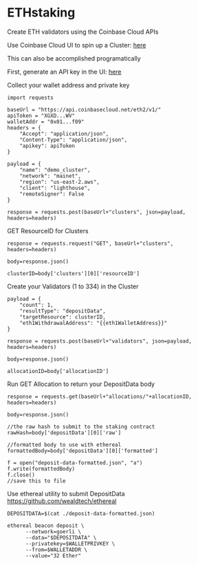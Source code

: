# ETHstaking

Create ETH validators using the Coinbase Cloud APIs

Use Coinbase Cloud UI to spin up a Cluster: [here](https://console.cloud.coinbase.com/participate)

This can also be accomplished programatically

First, generate an API key in the UI: [here](https://console.cloud.coinbase.com/api-token-management)

Collect your wallet address and private key

```
import requests

baseUrl = "https://api.coinbasecloud.net/eth2/v1/"
apiToken = "XGXD...WV"
walletAddr = "0x01...f09"
headers = {
    "Accept": "application/json",
    "Content-Type": "application/json",
    "apikey": apiToken
}

payload = {
    "name": "demo_cluster",
    "network": "mainet",
    "region": "us-east-2.aws",
    "client": "lighthouse",
    "remoteSigner": False
}

response = requests.post(baseUrl+"clusters", json=payload, headers=headers)
```

GET ResourceID for Clusters

```
response = requests.request("GET", baseUrl+"clusters", headers=headers)

body=response.json()

clusterID=body['clusters'][0]['resourceID']
```

Create your Validators (1 to 334) in the Cluster

```
payload = {
    "count": 1,
    "resultType": "depositData",
    "targetResource": clusterID,
    "eth1WithdrawalAddress": "{{eth1WalletAddress}}"
}

response = requests.post(baseUrl+"validators", json=payload, headers=headers)

body=response.json()

allocationID=body['allocationID']
```

Run GET Allocation to return your DepositData body

```
response = requests.get(baseUrl+"allocations/"+allocationID, headers=headers)

body=response.json()

//the raw hash to submit to the staking contract
rawHash=body['depositData'][0]['raw']

//formatted body to use with ethereal
formattedBody=body['depositData'][0]['formatted']

f = open("deposit-data-formatted.json", "a")
f.write(formattedBody)
f.close()
//save this to file
```

Use ethereal utility to submit DepositData https://github.com/wealdtech/ethereal

```
DEPOSITDATA=$(cat ./deposit-data-formatted.json)

ethereal beacon deposit \
      --network=goerli \
      --data="$DEPOSITDATA" \
      --privatekey=$WALLETPRIVKEY \
      --from=$WALLETADDR \
      --value="32 Ether"
```
